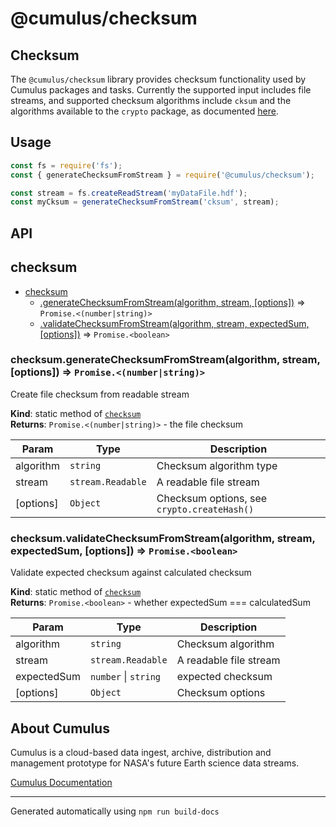 # @cumulus/checksum

## Checksum

The `@cumulus/checksum` library provides checksum functionality used by Cumulus
packages and tasks. Currently the supported input includes file streams, and
supported checksum algorithms include `cksum` and the algorithms available to
the `crypto` package, as documented
[here](https://nodejs.org/api/crypto.html#crypto_crypto_createhash_algorithm_options).

## Usage

```js
const fs = require('fs');
const { generateChecksumFromStream } = require('@cumulus/checksum');

const stream = fs.createReadStream('myDataFile.hdf');
const myCksum = generateChecksumFromStream('cksum', stream);
```

## API

<a name="module_checksum"></a>

## checksum

* [checksum](#module_checksum)
    * [.generateChecksumFromStream(algorithm, stream, [options])](#module_checksum.generateChecksumFromStream) ⇒ <code>Promise.&lt;(number\|string)&gt;</code>
    * [.validateChecksumFromStream(algorithm, stream, expectedSum, [options])](#module_checksum.validateChecksumFromStream) ⇒ <code>Promise.&lt;boolean&gt;</code>

<a name="module_checksum.generateChecksumFromStream"></a>

### checksum.generateChecksumFromStream(algorithm, stream, [options]) ⇒ <code>Promise.&lt;(number\|string)&gt;</code>
Create <algorithm> file checksum from readable stream

**Kind**: static method of [<code>checksum</code>](#module_checksum)  
**Returns**: <code>Promise.&lt;(number\|string)&gt;</code> - the file checksum  

| Param | Type | Description |
| --- | --- | --- |
| algorithm | <code>string</code> | Checksum algorithm type |
| stream | <code>stream.Readable</code> | A readable file stream |
| [options] | <code>Object</code> | Checksum options, see `crypto.createHash()` |

<a name="module_checksum.validateChecksumFromStream"></a>

### checksum.validateChecksumFromStream(algorithm, stream, expectedSum, [options]) ⇒ <code>Promise.&lt;boolean&gt;</code>
Validate expected checksum against calculated checksum

**Kind**: static method of [<code>checksum</code>](#module_checksum)  
**Returns**: <code>Promise.&lt;boolean&gt;</code> - whether expectedSum === calculatedSum  

| Param | Type | Description |
| --- | --- | --- |
| algorithm | <code>string</code> | Checksum algorithm |
| stream | <code>stream.Readable</code> | A readable file stream |
| expectedSum | <code>number</code> \| <code>string</code> | expected checksum |
| [options] | <code>Object</code> | Checksum options |


## About Cumulus

Cumulus is a cloud-based data ingest, archive, distribution and management
prototype for NASA's future Earth science data streams.

[Cumulus Documentation](https://nasa.github.io/cumulus)

---
Generated automatically using `npm run build-docs`
